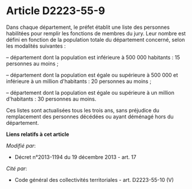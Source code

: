 # Article D2223-55-9

Dans chaque département, le préfet établit une liste des personnes habilitées pour remplir les fonctions de membres du jury.
Leur nombre est défini en fonction de la population totale du département concerné, selon les modalités suivantes :

– département dont la population est inférieure à 500 000 habitants : 15 personnes au moins ;

– département dont la population est égale ou supérieure à 500 000 et inférieure à un million d'habitants : 20 personnes au
moins ;

– département dont la population est égale ou supérieure à un million d'habitants : 30 personnes au moins.

Ces listes sont actualisées tous les trois ans, sans préjudice du remplacement des personnes décédées ou ayant déménagé hors
du département.

**Liens relatifs à cet article**

_Modifié par_:

  - Décret n°2013-1194 du 19 décembre 2013 - art. 17

_Cité par_:

  - Code général des collectivités territoriales - art. D2223-55-10 (V)

